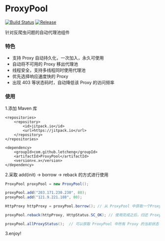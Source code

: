 # ProxyPool

[![Build Status](https://travis-ci.org/letcheng/ProxyPool.svg?branch=master)](https://travis-ci.org/letcheng/ProxyPool)
[![Release](https://jitpack.io/v/letcheng/ProxyPool.svg)](https://jitpack.io/#letcheng/ProxyPool)

针对反爬虫问题的自动代理池组件

### 特色

* 支持 Proxy 自动持久化，一次加入，永久可使用
* 自动将不可用的 Proxy 移出代理池
* 线程安全，支持多线程同时使用代理池
* 优先选择响应速度快的 Proxy
* 出现 403 等状态码时，自动降低该 Proxy 的访问频率

### 使用

1.添加 Maven 库
```
<repositories>
    <repository>
        <id>jitpack.io</id>
        <url>https://jitpack.io</url>
    </repository>
</repositories>
```

```
<dependency>
    <groupId>com.github.letcheng</groupId>
    <artifactId>ProxyPool</artifactId>
    <version>x.x</version>
</dependency>
```

2.采取 add(init) -> borrow -> reback 的方式进行使用

```java
ProxyPool proxyPool = new ProxyPool();

proxyPool.add("203.171.230.230", 80);
proxyPool.add("121.9.221.188", 80);

HttpProxy httpProxy = proxyPool.borrow(); // 从 ProxyPool 中获取一个Proxy

proxyPool.reback(httpProxy, HttpStatus.SC_OK); // 使用完成之后，归还 Proxy,并将请求结果的 http 状态码一起传入

proxyPool.allProxyStatus();  // 可以获取 ProxyPool 中所有 Proxy 的当前状态
```

3.enjoy!

